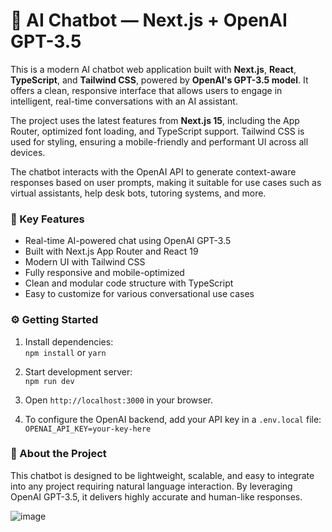 # 🤖 AI Chatbot — Next.js + OpenAI GPT-3.5

This is a modern AI chatbot web application built with **Next.js**, **React**, **TypeScript**, and **Tailwind CSS**, powered by **OpenAI's GPT-3.5 model**. It offers a clean, responsive interface that allows users to engage in intelligent, real-time conversations with an AI assistant.

The project uses the latest features from **Next.js 15**, including the App Router, optimized font loading, and TypeScript support. Tailwind CSS is used for styling, ensuring a mobile-friendly and performant UI across all devices.

The chatbot interacts with the OpenAI API to generate context-aware responses based on user prompts, making it suitable for use cases such as virtual assistants, help desk bots, tutoring systems, and more.

### 🧠 Key Features

- Real-time AI-powered chat using OpenAI GPT-3.5
- Built with Next.js App Router and React 19
- Modern UI with Tailwind CSS
- Fully responsive and mobile-optimized
- Clean and modular code structure with TypeScript
- Easy to customize for various conversational use cases

### ⚙️ Getting Started

1. Install dependencies:  
   `npm install` or `yarn`

2. Start development server:  
   `npm run dev`

3. Open `http://localhost:3000` in your browser.

4. To configure the OpenAI backend, add your API key in a `.env.local` file:  
   `OPENAI_API_KEY=your-key-here`

### 📌 About the Project

This chatbot is designed to be lightweight, scalable, and easy to integrate into any project requiring natural language interaction. By leveraging OpenAI GPT-3.5, it delivers highly accurate and human-like responses.

![image](https://github.com/user-attachments/assets/8e0f659c-283b-413a-9d81-aa23f3250a7f)
